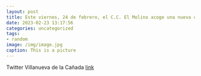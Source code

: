 ```yaml
---
layout: post
title: Este viernes, 24 de febrero, el C.C. El Molino acoge una nueva conferencia para los mayores del municipio. Estará dedicada a la ...
date: 2023-02-23 13:17:56
categories: uncategorized
tags:
- random
image: /img/image.jpg
caption: This is a picture
---
```

Twitter Villanueva de la Cañada [link](https://twitter.com/AytoVDLCanada/status/1628391130780864512)
